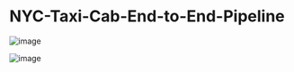 # NYC-Taxi-Cab-End-to-End-Pipeline

![image](https://github.com/umergh7/NYC-Taxi-Cab-End-to-End-Pipeline/assets/117035545/c3a7facc-36c6-4842-8183-121bc7b77c7d)


![image](https://github.com/umergh7/NYC-Taxi-Cab-End-to-End-Pipeline/assets/117035545/e816fedc-fc62-4bf5-bc52-69782b363fb3)


